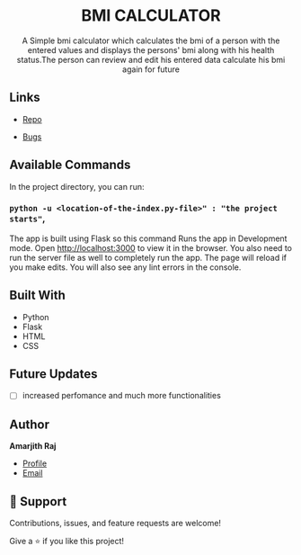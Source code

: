 <h1 align="center">BMI CALCULATOR</h1>

<p align="center">A Simple bmi calculator which calculates the bmi of a person with the entered values and displays the persons' bmi along with his health status.The person can review and edit his entered data calculate his bmi again for future</p>

## Links

- [Repo](https://github.com/amarjith67/BMI_CALCULATOR "BMI Calculator Repo")

- [Bugs](https://github.com/amarjith67/BMI_CALCULATOR/issues "Issues Page")

## Available Commands

In the project directory, you can run:

### `python -u <location-of-the-index.py-file>" : "the project starts"`,

The app is built using Flask so this command Runs the app in Development mode. Open [http://localhost:3000](http://localhost:3000) to view it in the browser. You also need to run the server file as well to completely run the app. The page will reload if you make edits.
You will also see any lint errors in the console.

## Built With

- Python
- Flask
- HTML
- CSS

## Future Updates

- [ ] increased perfomance and much more functionalities

## Author

**Amarjith Raj**

- [Profile](https://github.com/amarjith67 "A R Amarjith Raj")
- [Email](mailto:amarjithraj67@gmail.com?subject=Hi "Hi!")


## 🤝 Support

Contributions, issues, and feature requests are welcome!

Give a ⭐️ if you like this project!